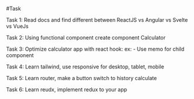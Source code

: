 #Task
<p>Task 1: Read docs and find different between ReactJS vs Angular vs Svelte vs VueJs </p>
<p>Task 2: Using functional component create component Calculator</p>
<p>Task 3: Optimize calculator app with react hook: ex: - Use memo for child component </p>
<p>Task 4: Learn tailwind, use responsive for desktop, tablet, mobile </p>
<p>Task 5: Learn router, make a button switch to history calculate </p>
<p>Task 6: Learn reudx, implement redux to your app </p>
